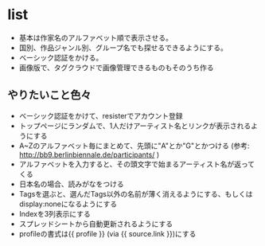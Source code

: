 # list

 - 基本は作家名のアルファベット順で表示させる。
 - 国別、作品ジャンル別、グループ名でも探せるできるようにする。
 - ベーシック認証をかける。
 - 画像版で、タグクラウドで画像管理できるものもそのうち作る
 
## やりたいこと色々

 - ベーシック認証をかけて、resisterでアカウント登録
 - トップページにランダムで、1人だけアーティスト名とリンクが表示されるようにする
 - A~Zのアルファベット毎にまとめて、先頭に"A"とか"G"とかつける (参考: http://bb9.berlinbiennale.de/participants/ )
 - アルファベットを入力すると、その頭文字で始まるアーティスト名が返ってくる
 - 日本名の場合、読みがなをつける
 - Tagsを選ぶと、選んだTags以外の名前が薄く消えるようにする、もしくはdisplay:noneになるようにする
 - Indexを3列表示にする
 - スプレッドシートから自動更新されるようにする
 - profileの書式は{{ profile }} (via {{ source.link }})にする
